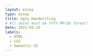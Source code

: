 ```yaml
---
layout: essay
type: essay
title: Ugly Handwriting
# All dates must be YYYY-MM-DD format!
date: 2021-02-25
labels:
  - HTML
  - CSS
  - Semantic UI
---
```

 
